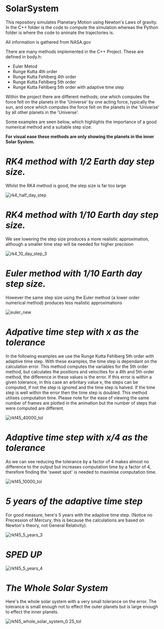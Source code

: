 # SolarSystem

This repository simulates Planetary Motion using Newton's Laws of gravity.
In the C++ folder is the code to compute the simulation whereas the Python folder is where the code to animate the trajectories is.

All information is gathered from NASA.gov

There are many methods implemented in the C++ Project. These are defined in body.h:
* Euler Metod
* Runge Kutta 4th order
* Runge Kutta Fehlberg 4th order
* Runge Kutta Fehlberg 5th order
* Runge Kutta Fehlberg 5th order with adaptive time step

Within the project there are different methods; one which computes the force felt on the planets in the 'Universe' by one acting force, typically the sun, and once which computes the force felt on the planets in the 'Universe' by all other planets in the 'Universe'.

Some examples are seen below, which highlights the importance of a good numerical method and a suitable step size:

**For visual ease these methods are only showing the planets in the inner Solar System.**


# ***RK4 method with 1/2 Earth day step size.***

Whilst the RK4 method is good, the step size is far too large

![rk4_half_day_step](https://user-images.githubusercontent.com/76100438/112312856-2b5aed00-8c9f-11eb-96b0-61968aaff2fc.gif)


# ***RK4 method with 1/10 Earth day step size.***

We see lowering the step size produces a more realistic approximation, although a smaller time step will be needed for higher precision

![rk4_10_day_step_3](https://user-images.githubusercontent.com/76100438/112336099-ada1dc00-8cb4-11eb-89a0-d93bfe568c58.gif)


# ***Euler method with 1/10 Earth day step size.***

However the same step size using the Euler method (a lower order numerical method) produces less realistic approximations

![euler_new](https://user-images.githubusercontent.com/76100438/112665588-22ab1800-8e53-11eb-84be-5efbd9d2c48f.gif)


# ***Adpative time step with x as the tolerance***

In the following examples we use the Runge Kutta Fehlberg 5th order with adaptive time step. With these examples, the time step is dependant on the calculation error.
This method computes the variables for the 5th order method, but calculates the positions and velocities for a 4th and 5th order method, the difference in these values is the error. If this error is within a given tolerance, in this case an arbritary value x, the steps can be computed, if not the step is ignored and the time step is halved. If the time step is well within the error then the time step is doubled. This method utilises computation time. Please note for the ease of viewing the same number of frames are plotted in the animation but the number of steps that were computed are different.

![rkf45_40000_tol](https://user-images.githubusercontent.com/76100438/112339803-e98a7080-8cb7-11eb-9031-cb7db040a7db.gif)


# ***Adaptive time step with x/4 as the tolerance***

As we can see reducing the tolerance by a factor of 4 makes almost no difference to the output but increases computation time by a factor of 4, therefore finding the 'sweet spot' is needed to maximise computation time.

![rkf45_10000_tol](https://user-images.githubusercontent.com/76100438/112339877-f6a75f80-8cb7-11eb-9b32-a7ab1953f48c.gif)


# ***5 years of the adaptive time step***

For good measure, here's 5 years with the adaptive time step. (Notice no Precession of Mercury, this is because the calculations are based on Newton's theory, not General Relativity).

![rkf45_5_years_3](https://user-images.githubusercontent.com/76100438/112344708-47b95280-8cbc-11eb-9024-9661b2981fc8.gif)

# ***SPED UP***

![rkf45_5_years_4](https://user-images.githubusercontent.com/76100438/112346136-91ef0380-8cbd-11eb-8be6-96eefe00978d.gif)


# ***The Whole Solar System***

Here's the whole solar system with a very small tolerance on the error. The tolerance is small enough not to effect the outer planets but is large enough to effect the inner planets.


![rkf45_whole_solar_system_0 25_tol](https://user-images.githubusercontent.com/76100438/112666220-d8766680-8e53-11eb-986f-667881dafe1a.gif)




